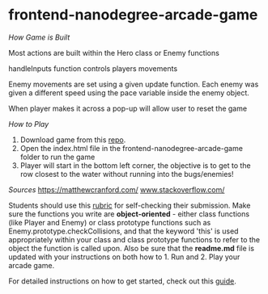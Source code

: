 frontend-nanodegree-arcade-game
===============================



*How Game is Built*

Most actions are built within the Hero class or Enemy functions

handleInputs function controls players movements

Enemy movements are set using a given update function. Each enemy was given a different speed using the pace variable inside the enemy object.

When player makes it across a pop-up will allow user to reset the game





*How to Play*

1. Download game from this [repo](https://github.com/knguy2n/frontend-nanodegree-arcade-game).
2. Open the index.html file in the frontend-nanodegree-arcade-game folder to run the game
3. Player will start in the bottom left corner, the objective is to get to the row closest to the water without running into the bugs/enemies!



*Sources*
https://matthewcranford.com/
www.stackoverflow.com/





Students should use this [rubric](https://review.udacity.com/#!/projects/2696458597/rubric) for self-checking their submission. Make sure the functions you write are **object-oriented** - either class functions (like Player and Enemy) or class prototype functions such as Enemy.prototype.checkCollisions, and that the keyword 'this' is used appropriately within your class and class prototype functions to refer to the object the function is called upon. Also be sure that the **readme.md** file is updated with your instructions on both how to 1. Run and 2. Play your arcade game.

For detailed instructions on how to get started, check out this [guide](https://docs.google.com/document/d/1v01aScPjSWCCWQLIpFqvg3-vXLH2e8_SZQKC8jNO0Dc/pub?embedded=true).
